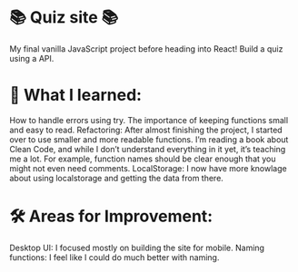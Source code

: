 # 📚 Quiz site 📚
My final vanilla JavaScript project before heading into React! Build a quiz using a API.

# 🚀 What I learned:
How to handle errors using try.
The importance of keeping functions small and easy to read.
Refactoring: After almost finishing the project, I started over to use smaller and more readable functions. I’m reading a book about Clean Code, and while I don’t understand everything in it yet, it’s teaching me a lot. For example, function names should be clear enough that you might not even need comments.
LocalStorage: I now have more knowlage about using localstorage and getting the data from there.

# 🛠️ Areas for Improvement:
Desktop UI: I focused mostly on building the site for mobile.
Naming functions: I feel like I could do much better with naming.